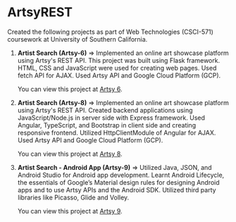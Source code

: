 # ArtsyREST

Created the following projects as part of Web Technologies (CSCI-571) coursework at University of Southern California. 

1) **Artist Search (Artsy-6)** =>
Implemented an online art showcase platform using Artsy's REST API. This project was built using Flask framework. 
HTML, CSS and JavaScript were used for creating web pages. 
Used fetch API for AJAX. Used Artsy API and Google Cloud Platform (GCP). 

      You can view this project at [Artsy 6](https://youtu.be/CF1vxgs1hnQ/).
  

2) **Artist Search (Artsy-8)** =>
Implemented an online art showcase platform using Artsy's REST API. 
Created backend applications using JavaScript/Node.js in server side with Express framework. 
Used Angular, TypeScript, and Bootstrap in client side and creating responsive frontend. Utilized HttpClientModule of Angular for AJAX. 
Used Artsy API and Google Cloud Platform (GCP).

      You can view this project at [Artsy 8](https://youtu.be/qwqJlY7wqtM/).


3) **Artist Search - Android App (Artsy-9)** =>
Utilized Java, JSON, and Android Studio for Android app development. 
Learnt Android Lifecycle, the essentials of Google’s Material design rules for designing Android apps and to use Artsy APIs and the Android SDK. 
Utilized third party libraries like Picasso, Glide and Volley.

      You can view this project at [Artsy 9](https://youtu.be/25WrNF5HvFE/).
